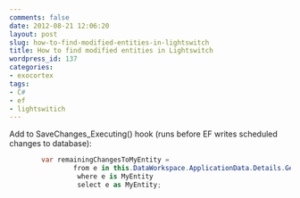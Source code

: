 ```yaml
---
comments: false
date: 2012-08-21 12:06:20
layout: post
slug: how-to-find-modified-entities-in-lightswitch
title: How to find modified entities in Lightswitch
wordpress_id: 137
categories:
- exocortex
tags:
- C#
- ef
- lightswitich
---
```


Add to SaveChanges_Executing() hook (runs before EF writes scheduled changes to database):


```csharp
        var remainingChangesToMyEntity =
                from e in this.DataWorkspace.ApplicationData.Details.GetChanges().ModifiedEntities
                 where e is MyEntity
                 select e as MyEntity;
```

